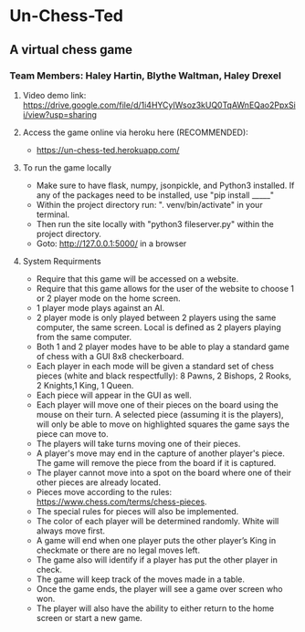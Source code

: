 # Un-Chess-Ted
## A virtual chess game
### Team Members: Haley Hartin, Blythe Waltman, Haley Drexel
1. Video demo link: https://drive.google.com/file/d/1i4HYCyIWsoz3kUQ0TqAWnEQao2PpxSii/view?usp=sharing

2. Access the game online via heroku here (RECOMMENDED):
    * https://un-chess-ted.herokuapp.com/
    
3. To run the game locally
   * Make sure to have flask, numpy, jsonpickle, and Python3 installed. If any of the packages need to be installed, use "pip install _____"
   * Within the project directory run: ". venv/bin/activate" in your terminal.
   * Then run the site locally with "python3 fileserver.py" within the project directory.
   * Goto: http://127.0.0.1:5000/ in a browser

4. System Requirments
   * Require that this game will be accessed on a website.
   * Require that this game allows for the user of the website to choose 1 or 2 player mode on the home screen.
   * 1 player mode plays against an AI. 
   * 2 player mode is only played between 2 players using the same computer, the same screen.  Local is defined as 2 players playing from the same computer.
   * Both 1 and 2 player modes have to be able to play a standard game of chess with a GUI 8x8 checkerboard.
   * Each player in each mode will be given a standard set of chess pieces (white and black respectfully): 8 Pawns, 2 Bishops, 2 Rooks, 2 Knights,1 King, 1 Queen.
   * Each piece will appear in the GUI as well.
   * Each player will move one of their pieces on the board using the mouse on their turn. A selected piece (assuming it is the players), will only be able to move on highlighted squares the game says the piece can move to.
   * The players will take turns moving one of their pieces.
   * A player's move may end in the capture of another player's piece. The game will remove the piece from the board if it is captured.
   * The player cannot move into a spot on the board where one of their other pieces are already located.
   * Pieces move according to the rules: https://www.chess.com/terms/chess-pieces.
   * The special rules for pieces will also be implemented.
   * The color of each player will be determined randomly. White will always move first.
   * A game will end when one player puts the other player’s King in checkmate or there are no legal moves left.
   * The game also will identify if a player has put the other player in check.
   * The game will keep track of the moves made in a table.
   * Once the game ends, the player will see a game over screen who won.
   * The player will also have the ability to either return to the home screen or start a new game.



  
